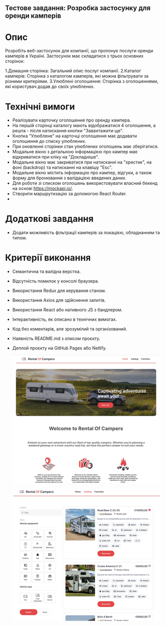 ## Тестове завдання: Розробка застосунку для оренди камперів

# Опис

Розробіть веб-застосунок для компанії, що пропонує послуги оренди камперів в Україні. Застосунок має складатися з трьох основних сторінок:

1.Домашня сторінка: Загальний опис послуг компанії.
2.Каталог камперів: Сторінка з каталогом камперів, які можна фільтрувати за різними критеріями.
3.Улюблені оголошення: Сторінка з оголошеннями, які користувач додав до своїх улюблених.

# Технічні вимоги
- Реалізувати карточку оголошення про оренду кампера.
- На першій сторінці каталогу мають відображатися 4 оголошення, а решта - після натискання кнопки "Завантажити ще".
- Кнопка "Улюблене" на карточці оголошення має додавати оголошення до списку улюблених.
- При оновленні сторінки стан улюблених оголошень має зберігатися.
- Модальне вікно з детальною інформацією про кампер має відкриватися при кліку на "Докладніше".
- Модальне вікно має закриватися при натисканні на "хрестик", на фоні (backdrop) та натисканні на клавішу "Esc".
- Модальне вікно містить інформацію про кампер, відгуки, а також форму для бронювання з валідацією введених даних.
- Для роботи зі списком оголошень використовувати власний бекенд на основі https://mockapi.io/.
- Створити маршрутизацію за допомогою React Router.
- 
# Додаткові завдання
- Додати можливість фільтрації камперів за локацією, обладнанням та типом.
  
# Критерії виконання
- Семантична та валідна верстка.
- Відсутність помилок у консолі браузера.
- Використання Redux для керування станом.
- Використання Axios для здійснення запитів.
- Використання React або нативного JS з бандлером.
- Інтерактивність, як описано в технічних вимогах.
- Код без коментарів, але зрозумілий та організований.
- Наявність README.md з описом проєкту.
- Деплой проєкту на GitHub Pages або Netlify.


  ![Deployment status](./assets/1.jpg)
  
  ![Deployment status](./assets/2.jpg)
